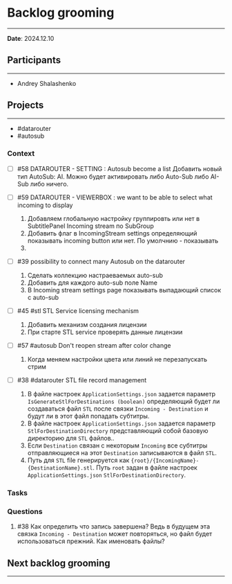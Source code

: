 # Backlog grooming

---

**Date**: 2024.12.10

## Participants

---

- Andrey Shalashenko

## Projects

---

- #datarouter
- #autosub

### Context

- [ ] #58 DATAROUTER - SETTING : Autosub become a list
      Добавить новый тип AutoSub: AI. Можно будет активировать либо Auto-Sub либо AI-Sub либо ничего.

- [ ] #59 DATAROUTER - VIEWERBOX : we want to be able to select what incoming to display

  1. Добавляем глобальную настройку группировть или нет в SubtitlePanel Incoming stream по SubGroup
  2. Добавить флаг в IncomingStream settings определяющий показывать incoming button или нет. По умолчнию - показывать
  3.

- [ ] #39 possibility to connect many Autosub on the datarouter

  1. Сделать коллекцию настраеваемых auto-sub
  2. Добавить для каждого auto-sub поле Name
  3. В Incoming stream settings page показывать выпадающий список с auto-sub

- [ ] #45 #stl STL Service licensing mechanism

  1. Добавить механизм создания лицензии
  2. При старте STL service проверять данные лицензии

- [ ] #57 #autosub Don't reopen stream after color change

  1. Когда меняем настройки цвета или линий не перезапускать стрим

- [ ] #38 #datarouter STL file record management

  1. В файле настроек `ApplicationSettings.json` задается параметр `IsGenerateStlForDestinations (boolean)` определяющий будет ли создаваться файл `STL` после связки `Incoming - Destination` и будут ли в этот файл попадать субтитры.
  2. В файле настроек `ApplicationSettings.json` задается параметр `StlForDestinationDirectory` представляющий собой базовую директорию для `STL` файлов..
  3. Если `Destination` связан с некоторым `Incoming` все субтитры отправляющиеся на этот `Destination` записываются в файл `STL`.
  4. Путь для `STL` file генерируется как `{root}/{IncomingName}-{DestinationName}.stl`. Путь `root` задан в файле настроек `ApplicationSettings.json` `StlForDestinationDirectory`.

### Tasks

### Questions

1. #38 Как определить что запись завершена? Ведь в будущем эта связка `Incoming - Destination` может повторяться, но файл будет использоваться прежний. Как именовать файлы?

## Next backlog grooming

---
